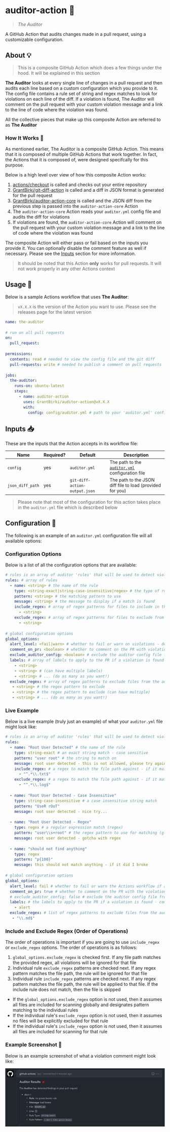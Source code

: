 # auditor-action 👮

> *The Auditor*

A GitHub Action that audits changes made in a pull request, using a customizable configuration.

## About 💡

> This is a composite GitHub Action which does a few things under the hood. It will be explained in this section

**The Auditor** looks at every single line of changes in a pull request and then audits each line based on a custom configuration which you provide to it. The config file contains a rule set of string and regex matches to look for violations on each line of the diff. If a violation is found, The Auditor will comment on the pull request with your custom violation message and a link to the line of code where the violation was found.

All the collective pieces that make up this composite Action are referred to as **The Auditor**

### How It Works 🔨

As mentioned earlier, The Auditor is a composite GitHub Action. This means that it is composed of multiple GitHub Actions that work together. In fact, the Actions that it is composed of, were designed specifcally for this purpose.

Below is a high level over view of how this composite Action works:

1. [actions/checkout](https://github.com/actions/checkout) is called and checks out your entire repository
2. [GrantBirki/git-diff-action](https://github.com/GrantBirki/git-diff-action) is called and a diff in JSON format is generated for the pull request
3. [GrantBirki/auditor-action-core](https://github.com/GrantBirki/auditor-action-core) is called and the JSON diff from the previous step is passed into the `auditor-action-core` Action
4. The `auditor-action-core` Action reads your `auditor.yml` config file and audits the diff for violations
5. If violations are found, the `auditor-action-core` Action will comment on the pull request with your custom violation message and a link to the line of code where the violation was found

The composite Action will either pass or fail based on the inputs you provide it. You can optionally disable the comment feature as well if necessary. Please see the [Inputs](#inputs-) section for more information.

> It should be noted that this Action **only** works for pull requests. It will not work properly in any other Actions context

## Usage 🚀

Below is a sample Actions workflow that uses **The Auditor**:

> `vX.X.X` is the version of the Action you want to use. Please see the releases page for the latest version

```yaml
name: the-auditor

# run on all pull requests
on:
  pull_request:

permissions:
  contents: read # needed to view the config file and the git diff
  pull-requests: write # needed to publish a comment on pull requests

jobs:
  the-auditor:
    runs-on: ubuntu-latest
    steps:
      - name: auditor-action
        uses: GrantBirki/auditor-action@vX.X.X
        with:
          config: config/auditor.yml # path to your 'auditor.yml' config file in your repository
```

## Inputs 📥

These are the inputs that the Action accepts in its workflow file:

| Name | Required? | Default | Description |
| --- | --- | --- | --- |
| `config` | yes | `auditor.yml` | The path to the [`auditor.yml`](#configuration-) configuration file |
| `json_diff_path` | yes | `git-diff-action-output.json` | The path to the JSON diff file to load (provided for you) |

> Please note that most of the configuration for this action takes place in the `auditor.yml` file which is described below

## Configuration 📝

The following is an example of an `auditor.yml` configuration file will all available options:

### Configuration Options

Below is a list of all the configuration options that are available:

```yaml
# rules is an array of auditor 'rules' that will be used to detect violations
rules: # array of rules
  - name: <string> # the name of the rule
    type: <string-exact|string-case-insensitive|regex> # the type of rule
    pattern: <string> # the matching pattern to use
    message: <string> # the message to display if a match is found
    include_regex: # array of regex patterns for files to include in the rule (optional)
      - <string>
    exclude_regex: # array of regex patterns for files to exclude from the rule (optional)
      - <string>

# global configuration options
global_options:
  alert_level: <fail|warn> # whether to fail or warn on violations - default is 'fail'
  comment_on_pr: <boolean> # whether to comment on the PR with violation results - default is true
  exclude_auditor_config: <boolean> # exclude the auditor config file from the audit (this file) - default is true
  labels: # array of labels to apply to the PR if a violation is found - comment out to disable (optional)
    - <string>
    - <string> # (can have multiple labels)
    - <string> # ... (do as many as you want!)
  exclude_regex: # array of regex patterns to exclude files from the audit globally
   - <string> # the regex pattern to exclude
   - <string> # the regex pattern to exclude (can have multiple)
   - <string> # ... (do as many as you want!)
```

### Live Example

Below is a live example (truly just an example) of what your `auditor.yml` file might look like:

```yaml
# rules is an array of auditor 'rules' that will be used to detect violations
rules:
  - name: "Root User Detected" # the name of the rule
    type: string-exact # an exact string match - case sensitive
    pattern: "user root" # the string to match on
    message: root user detected - this is not allowed, please try again # the message to display if a match is found
    include_regex: # a regex to match the file path against - if it matches, the rule will be applied
      - "^.*\\.txt$"
    exclude_regex: # a regex to match the file path against - if it matches, the rule will not be applied
      - "^.*\\.log$"

  - name: "Root User Detected - Case Insensitive"
    type: string-case-insensitive # a case insensitive string match
    pattern: "UseR rOoT"
    message: root user detected - nice try...

  - name: "Root User Detected - Regex"
    type: regex # a regular expression match (regex)
    pattern: "user\\s+root" # the regex pattern to use for matching (global matchl for the line contents)
    message: root user detected - gotcha with regex

  - name: "should not find anything"
    type: regex
    pattern: "p{100}"
    message: this should not match anything - if it did I broke

# global configuration options
global_options:
  alert_level: fail # whether to fail or warn the Actions workflow if a violation is found - default is fail
  comment_on_pr: true # whether to comment on the PR with the violations found - default is true
  # exclude_auditor_config: false # exclude the auditor config file from the audit (this file) - default is true
  labels: # the labels to apply to the PR if a violation is found - comment out to disable
    - alert
  exclude_regex: # list of regex patterns to exclude files from the audit globally
   - "\\.md$"
```

### Include and Exclude Regex (Order of Operations)

The order of operations is important if you are going to use `include_regex` or `exclude_regex` options. The order of operations is as follows:

1. `global_options.exclude_regex` is checked first. If any file path matches the provided regex, all violations will be ignored for that file
2. Individual rule `exclude_regex` patterns are checked next. If any regex pattern matches the file path, the rule will be ignored for that file
3. Individual rule `include_regex` patterns are checked next. If any regex pattern matches the file path, the rule will be applied to that file. If the include rule does not match, then the file is skipped

- If the `global_options.exclude_regex` option is not used, then it assumes all files are included for scanning globally and designates pattern matching to the individual rules
- If the individual rule's `exclude_regex` option is not used, then it assumes no files will be explicitly excluded for that rule
- If the individual rule's `include_regex` option is not used, then it assumes all files are included for scanning for that rule

### Example Screenshot 📸

Below is an example screenshot of what a violation comment might look like:

![example](docs/assets/example.png)
